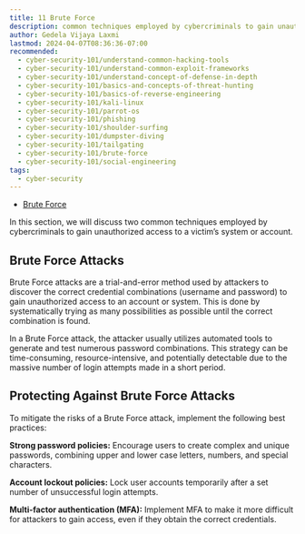 ```yaml
---
title: 11 Brute Force
description: common techniques employed by cybercriminals to gain unauthorized access to a victim’s system or account.
author: Gedela Vijaya Laxmi
lastmod: 2024-04-07T08:36:36-07:00
recommended:
  - cyber-security-101/understand-common-hacking-tools
  - cyber-security-101/understand-common-exploit-frameworks
  - cyber-security-101/understand-concept-of-defense-in-depth
  - cyber-security-101/basics-and-concepts-of-threat-hunting
  - cyber-security-101/basics-of-reverse-engineering
  - cyber-security-101/kali-linux
  - cyber-security-101/parrot-os
  - cyber-security-101/phishing
  - cyber-security-101/shoulder-surfing
  - cyber-security-101/dumpster-diving
  - cyber-security-101/tailgating
  - cyber-security-101/brute-force
  - cyber-security-101/social-engineering
tags:
  - cyber-security
---
```


* [Brute Force](https://www.youtube.com/watch?v=FzQcu9LYd_k&pp=ygUdYnJ1dGUgZm9yY2UgYXR0YWNrIGJ1cnAgc3VpdGU%3D)

In this section, we will discuss two common techniques employed by cybercriminals to gain unauthorized access to a victim’s system or account.

## Brute Force Attacks

Brute Force attacks are a trial-and-error method used by attackers to discover the correct credential combinations (username and password) to gain unauthorized access to an account or system. This is done by systematically trying as many possibilities as possible until the correct combination is found.

In a Brute Force attack, the attacker usually utilizes automated tools to generate and test numerous password combinations. This strategy can be time-consuming, resource-intensive, and potentially detectable due to the massive number of login attempts made in a short period.

## Protecting Against Brute Force Attacks

To mitigate the risks of a Brute Force attack, implement the following best practices:

**Strong password policies:** Encourage users to create complex and unique passwords, combining upper and lower case letters, numbers, and special characters.

**Account lockout policies:** Lock user accounts temporarily after a set number of unsuccessful login attempts.

**Multi-factor authentication (MFA):** Implement MFA to make it more difficult for attackers to gain access, even if they obtain the correct credentials.
